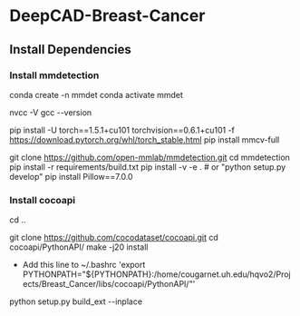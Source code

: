 # DeepCAD-Breast-Cancer

## Install Dependencies
### Install mmdetection
conda create -n mmdet
conda activate mmdet

nvcc -V
gcc --version

pip install -U torch==1.5.1+cu101 torchvision==0.6.1+cu101 -f https://download.pytorch.org/whl/torch_stable.html
pip install mmcv-full

git clone https://github.com/open-mmlab/mmdetection.git
cd mmdetection
pip install -r requirements/build.txt
pip install -v -e .  # or "python setup.py develop"
pip install Pillow==7.0.0


### Install cocoapi
cd ..

git clone https://github.com/cocodataset/cocoapi.git
cd cocoapi/PythonAPI/
make -j20 install

* Add this line to ~/.bashrc 'export PYTHONPATH="${PYTHONPATH}:/home/cougarnet.uh.edu/hqvo2/Projects/Breast_Cancer/libs/cocoapi/PythonAPI/"'

python setup.py build_ext --inplace
